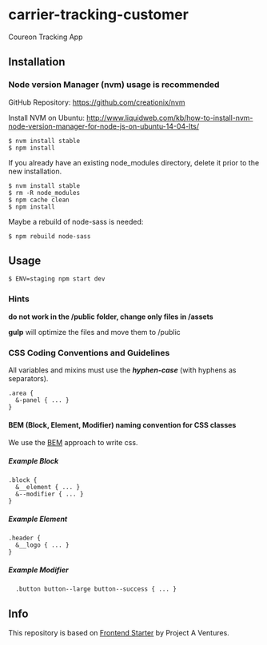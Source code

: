 # carrier-tracking-customer
Coureon Tracking App

## Installation

### Node version Manager (nvm) usage is recommended

GitHub Repository: https://github.com/creationix/nvm

Install NVM on Ubuntu: http://www.liquidweb.com/kb/how-to-install-nvm-node-version-manager-for-node-js-on-ubuntu-14-04-lts/


```
$ nvm install stable
$ npm install
```

If you already have an existing node_modules directory, delete it prior to the new installation.
```
$ nvm install stable
$ rm -R node_modules
$ npm cache clean
$ npm install
```

Maybe a rebuild of node-sass is needed:

```
$ npm rebuild node-sass
```

## Usage

```
$ ENV=staging npm start dev
```

### Hints

**do not work in the /public folder, change only files in /assets**

**gulp** will optimize the files and move them to /public

### CSS Coding Conventions and Guidelines
All variables and mixins must use the ***hyphen-case*** (with hyphens as separators).

```
.area {
  &-panel { ... }
}
```

#### BEM (Block, Element, Modifier) naming convention for CSS classes
We use the [BEM](http://getbem.com/introduction/) approach to write css.

##### Example Block

```
.block {
  &__element { ... }
  &--modifier { ... }
}
```

##### Example Element
```
.header {
  &__logo { ... }
}
```

##### Example Modifier
```
  .button button--large button--success { ... }
```

## Info
This repository is based on [Frontend Starter](https://github.com/project-a/frontend-starter) by Project A Ventures.
